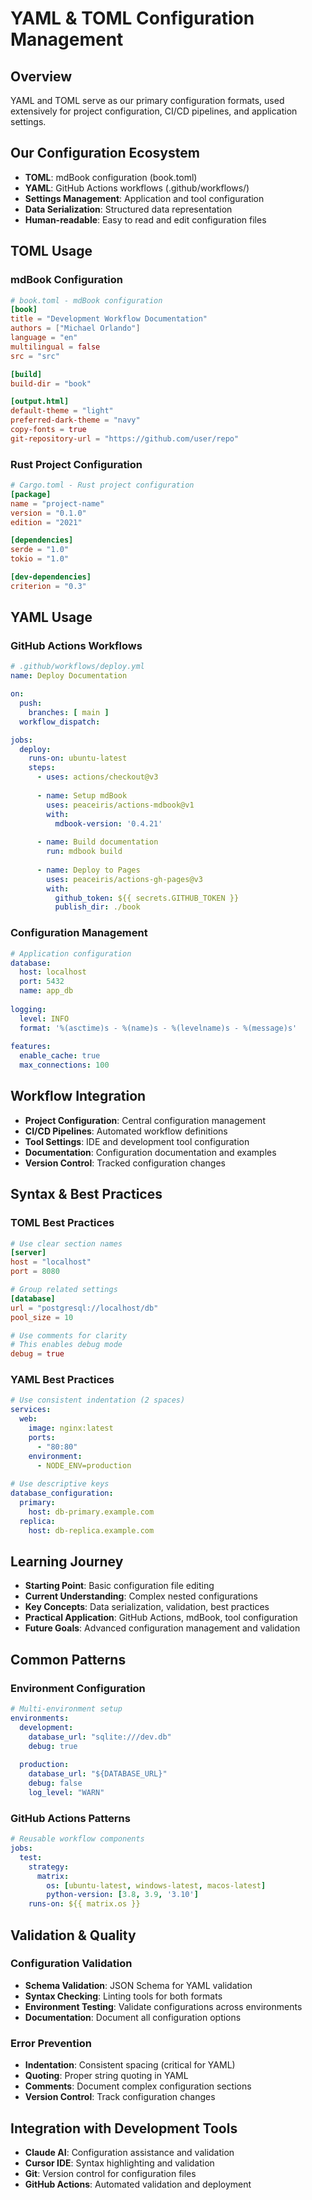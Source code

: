 # YAML & TOML Configuration Management

## Overview
YAML and TOML serve as our primary configuration formats, used extensively for project configuration, CI/CD pipelines, and application settings.

## Our Configuration Ecosystem
- **TOML**: mdBook configuration (book.toml)
- **YAML**: GitHub Actions workflows (.github/workflows/)
- **Settings Management**: Application and tool configuration
- **Data Serialization**: Structured data representation
- **Human-readable**: Easy to read and edit configuration files

## TOML Usage
### mdBook Configuration
```toml
# book.toml - mdBook configuration
[book]
title = "Development Workflow Documentation"
authors = ["Michael Orlando"]
language = "en"
multilingual = false
src = "src"

[build]
build-dir = "book"

[output.html]
default-theme = "light"
preferred-dark-theme = "navy"
copy-fonts = true
git-repository-url = "https://github.com/user/repo"
```

### Rust Project Configuration
```toml
# Cargo.toml - Rust project configuration
[package]
name = "project-name"
version = "0.1.0"
edition = "2021"

[dependencies]
serde = "1.0"
tokio = "1.0"

[dev-dependencies]
criterion = "0.3"
```

## YAML Usage
### GitHub Actions Workflows
```yaml
# .github/workflows/deploy.yml
name: Deploy Documentation

on:
  push:
    branches: [ main ]
  workflow_dispatch:

jobs:
  deploy:
    runs-on: ubuntu-latest
    steps:
      - uses: actions/checkout@v3
      
      - name: Setup mdBook
        uses: peaceiris/actions-mdbook@v1
        with:
          mdbook-version: '0.4.21'
          
      - name: Build documentation
        run: mdbook build
        
      - name: Deploy to Pages
        uses: peaceiris/actions-gh-pages@v3
        with:
          github_token: ${{ secrets.GITHUB_TOKEN }}
          publish_dir: ./book
```

### Configuration Management
```yaml
# Application configuration
database:
  host: localhost
  port: 5432
  name: app_db
  
logging:
  level: INFO
  format: '%(asctime)s - %(name)s - %(levelname)s - %(message)s'
  
features:
  enable_cache: true
  max_connections: 100
```

## Workflow Integration
- **Project Configuration**: Central configuration management
- **CI/CD Pipelines**: Automated workflow definitions
- **Tool Settings**: IDE and development tool configuration
- **Documentation**: Configuration documentation and examples
- **Version Control**: Tracked configuration changes

## Syntax & Best Practices
### TOML Best Practices
```toml
# Use clear section names
[server]
host = "localhost"
port = 8080

# Group related settings
[database]
url = "postgresql://localhost/db"
pool_size = 10

# Use comments for clarity
# This enables debug mode
debug = true
```

### YAML Best Practices
```yaml
# Use consistent indentation (2 spaces)
services:
  web:
    image: nginx:latest
    ports:
      - "80:80"
    environment:
      - NODE_ENV=production
      
# Use descriptive keys
database_configuration:
  primary:
    host: db-primary.example.com
  replica:
    host: db-replica.example.com
```

## Learning Journey
- **Starting Point**: Basic configuration file editing
- **Current Understanding**: Complex nested configurations
- **Key Concepts**: Data serialization, validation, best practices
- **Practical Application**: GitHub Actions, mdBook, tool configuration
- **Future Goals**: Advanced configuration management and validation

## Common Patterns
### Environment Configuration
```yaml
# Multi-environment setup
environments:
  development:
    database_url: "sqlite:///dev.db"
    debug: true
    
  production:
    database_url: "${DATABASE_URL}"
    debug: false
    log_level: "WARN"
```

### GitHub Actions Patterns
```yaml
# Reusable workflow components
jobs:
  test:
    strategy:
      matrix:
        os: [ubuntu-latest, windows-latest, macos-latest]
        python-version: [3.8, 3.9, '3.10']
    runs-on: ${{ matrix.os }}
```

## Validation & Quality
### Configuration Validation
- **Schema Validation**: JSON Schema for YAML validation
- **Syntax Checking**: Linting tools for both formats
- **Environment Testing**: Validate configurations across environments
- **Documentation**: Document all configuration options

### Error Prevention
- **Indentation**: Consistent spacing (critical for YAML)
- **Quoting**: Proper string quoting in YAML
- **Comments**: Document complex configuration sections
- **Version Control**: Track configuration changes

## Integration with Development Tools
- **Claude AI**: Configuration assistance and validation
- **Cursor IDE**: Syntax highlighting and validation
- **Git**: Version control for configuration files
- **GitHub Actions**: Automated validation and deployment